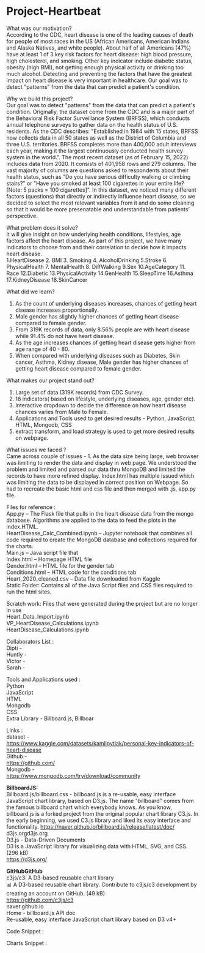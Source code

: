 # Project-Heartbeat

What was our motivation? <br>
According to the CDC, heart disease is one of the leading causes of death for people of most races in the US (African Americans, American Indians and Alaska Natives, and white people). About half of all Americans (47%) have at least 1 of 3 key risk factors for heart disease: high blood pressure, high cholesterol, and smoking. Other key indicator include diabetic status, obesity (high BMI), not getting enough physical activity or drinking too much alcohol. Detecting and preventing the factors that have the greatest impact on heart disease is very important in healthcare. Our goal was to detect "patterns" from the data that can predict a patient's condition.

Why we build this project? <br>
Our goal was to detect "patterns" from the data that can predict a patient's condition. Originally, the dataset come from the CDC and is a major part of the Behavioral Risk Factor Surveillance System (BRFSS), which conducts annual telephone surveys to gather data on the health status of U.S. residents. As the CDC describes: "Established in 1984 with 15 states, BRFSS now collects data in all 50 states as well as the District of Columbia and three U.S. territories. BRFSS completes more than 400,000 adult interviews each year, making it the largest continuously conducted health survey system in the world.". The most recent dataset (as of February 15, 2022) includes data from 2020. It consists of 401,958 rows and 279 columns. The vast majority of columns are questions asked to respondents about their health status, such as "Do you have serious difficulty walking or climbing stairs?" or "Have you smoked at least 100 cigarettes in your entire life? [Note: 5 packs = 100 cigarettes]". In this dataset, we noticed many different factors (questions) that directly or indirectly influence heart disease, so we decided to select the most relevant variables from it and do some cleaning so that it would be more presenatable and understandable from patients’ perspective.

What problem does it solve? <br>
It will give insight on how underlying health conditions, lifestyles, age factors affect the heart disease. As part of this project, we have many indicators to choose from and their correlation to decide how it impacts heart disease.<br>
1.HeartDisease	2. BMI	3. Smoking	4. AlcoholDrinking	5.Stroke	6. PhysicalHealth 7. MentalHealth	8. DiffWalking	9.Sex	10.AgeCategory         11.	Race 12.Diabetic 
13.PhysicalActivity	14.GenHealth	15.SleepTime	16.Asthma 17.KidneyDisease	18.SkinCancer

What did we learn?<br>
1. As the count of underlying diseases increases, chances of getting heart disease increases proportionally.<br>
2. Male gender has slightly higher chances of getting heart disease compared to female gender.<br>
3. From 319K records of data, only 8.56% people are with heart disease while 91.4% do not have heart disease.<br>
4. As the age increases chances of getting heart disease gets higher from age range of 40 - 80. <br>
5. When compared with underlying diseases such as Diabetes, Skin cancer, Asthma, Kidney disease, Male gender has higher chances of getting heart disease compared to female gender.<br>

What makes our project stand out?
1. Large set of data (319K records) from CDC Survey.
2. 16 indicators( based on lifestyle, underlying diseases, age, gender etc).
3. Interactive dropdown to decide the difference on how heart disease chances varies from Male to Female.
4. Applications and Tools used to get desired results - Python, JavaScript, HTML, Mongodb, CSS 
5. extract transform, and load  strategy is used to get more desired results on webpage.

What issues we faced ? <br>
Came across couple of issues - 1. As the data size being large, web browser was limiting to render the data and display in web page. We understood the problem and limited and parsed our data thru MongoDB and limited the records to have more refined display.
Index.html has multiple issued which was limiting the data to be displayed in correct position on Webpage. So had to recreate the basic html and css file and then merged with .js, app.py file.

Files for reference : <br>
App.py – The Flask file that pulls in the heart disease data from the mongo database. Algorithms are applied to the data to feed the plots in the index.HTML. <br>
HeartDisease_Calc_Combined.ipynb – Jupyter notebook that combines all code required to create the MongoDB database and collections required for the charts. <br>
Main.js – Java script file that <br>
Index.html – Homepage HTML file <br>
Gender.html – HTML file for the gender tab <br>
Conditions.html – HTML code for the conditions tab <br>
Heart_2020_cleaned.csv – Data file downloaded from Kaggle <br>
Static Folder: Contains all of the Java Script files and CSS files required to run the html sites. <br>

Scratch work: Files that were generated during the project but are no longer in use <br>
Heart_Data_Import.ipynb <br>
VP_HeartDisease_Calculations.ipynb <br>
HeartDisease_Calculations.ipynb <br>

Collaborators List :<br>
Dipti - <br>
Huntly - <br>
Victor - <br>
Sarah - <br>

Tools and Applications used :<br>
Python <br>
JavaScript <br>
HTML <br>
Mongodb <br>
CSS <br>
Extra Library -  Billboard.js, Billboar

Links : <br>
dataset - <br>
https://www.kaggle.com/datasets/kamilpytlak/personal-key-indicators-of-heart-disease <br>
Github - <br> 
https://github.com/ <br>
Mongodb - <br>
https://www.mongodb.com/try/download/community <br>

<b>BillboardJS:</b><br>
Billboard.js/billboard.css - billboard.js is a re-usable, easy interface JavaScript chart library, based on D3.js. The name "billboard" comes from the famous billboard chart which everybody knows. As you know, billboard.js is a forked project from the original popular chart library C3.js. In the early beginning, we used C3.js library and liked its easy interface and functionality. https://naver.github.io/billboard.js/release/latest/doc/
d3js.orgd3js.org <br>
D3.js - Data-Driven Documents <br>
D3 is a JavaScript library for visualizing data with HTML, SVG, and CSS. (296 kB) <br>
https://d3js.org/ <br>

<b>GitHubGitHub</b><br>
c3js/c3: A D3-based reusable chart library <br>
:bar_chart: A D3-based reusable chart library. Contribute to c3js/c3 development by creating an account on GitHub. (49 kB) <br>
https://github.com/c3js/c3 <br>
naver.github.io <br>
Home - billboard.js API doc <br>
Re-usable, easy interface JavaScript chart library based on D3 v4+ <br>


Code Snippet : <br>


Charts Snippet : <br>

